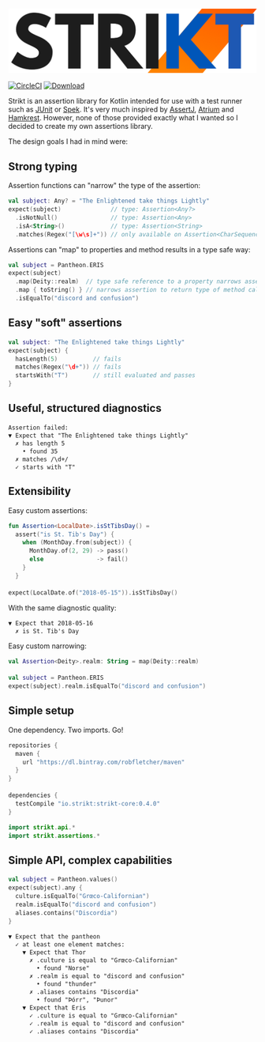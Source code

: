 ![Strikt](img/logo.png)

[![CircleCI](https://circleci.com/gh/robfletcher/strikt/tree/master.svg?style=shield)](https://circleci.com/gh/robfletcher/strikt/tree/master)
[![Download](https://api.bintray.com/packages/robfletcher/maven/strikt-core/images/download.svg) ](https://bintray.com/robfletcher/maven/strikt-core/_latestVersion)

Strikt is an assertion library for Kotlin intended for use with a test runner such as [JUnit](https://junit.org/junit5/) or [Spek](http://spekframework.org/).
It's very much inspired by [AssertJ](https://joel-costigliola.github.io/assertj/), [Atrium](https://robstoll.github.io/atrium/) and [Hamkrest](https://github.com/npryce/hamkrest).
However, none of those provided exactly what I wanted so I decided to create my own assertions library.

The design goals I had in mind were:

## Strong typing

Assertion functions can "narrow" the type of the assertion:

```kotlin
val subject: Any? = "The Enlightened take things Lightly"
expect(subject)              // type: Assertion<Any?>
  .isNotNull()               // type: Assertion<Any>
  .isA<String>()             // type: Assertion<String>
  .matches(Regex("[\w\s]+")) // only available on Assertion<CharSequence>
```

Assertions can "map" to properties and method results in a type safe way:

```kotlin
val subject = Pantheon.ERIS
expect(subject)
  .map(Deity::realm)  // type safe reference to a property narrows assertion
  .map { toString() } // narrows assertion to return type of method call
  .isEqualTo("discord and confusion")
```

## Easy "soft" assertions

```kotlin
val subject: "The Enlightened take things Lightly"
expect(subject) {
  hasLength(5)          // fails
  matches(Regex("\d+")) // fails
  startsWith("T")       // still evaluated and passes
}
```

## Useful, structured diagnostics

```
Assertion failed:
▼ Expect that "The Enlightened take things Lightly"
  ✗ has length 5
    • found 35
  ✗ matches /\d+/
  ✓ starts with "T"
```

## Extensibility

Easy custom assertions:

```kotlin
fun Assertion<LocalDate>.isStTibsDay() =
  assert("is St. Tib's Day") { 
    when (MonthDay.from(subject)) {
      MonthDay.of(2, 29) -> pass()
      else               -> fail()
    }
  }

expect(LocalDate.of("2018-05-15")).isStTibsDay()
```

With the same diagnostic quality:

```
▼ Expect that 2018-05-16
  ✗ is St. Tib's Day 
```

Easy custom narrowing:

```kotlin
val Assertion<Deity>.realm: String = map(Deity::realm)

val subject = Pantheon.ERIS
expect(subject).realm.isEqualTo("discord and confusion")
```

## Simple setup 

One dependency. Two imports. Go!

```groovy
repositories { 
  maven { 
    url "https://dl.bintray.com/robfletcher/maven" 
  } 
}

dependencies {
  testCompile "io.strikt:strikt-core:0.4.0"
}
```

```kotlin
import strikt.api.*
import strikt.assertions.*
```

## Simple API, complex capabilities

```kotlin
val subject = Pantheon.values()
expect(subject).any {
  culture.isEqualTo("Grœco-Californian")
  realm.isEqualTo("discord and confusion")
  aliases.contains("Discordia")
}
```

```
▼ Expect that the pantheon
  ✓ at least one element matches:
    ▼ Expect that Thor
      ✗ .culture is equal to "Grœco-Californian"
        • found "Norse"
      ✗ .realm is equal to "discord and confusion"
        • found "thunder"
      ✗ .aliases contains "Discordia"
        • found "Þórr", "Þunor"
    ▼ Expect that Eris
      ✓ .culture is equal to "Grœco-Californian"
      ✓ .realm is equal to "discord and confusion"
      ✓ .aliases contains "Discordia"
```